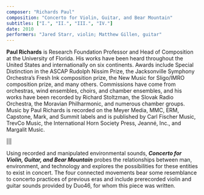 ```yaml
---
composer: "Richards Paul"
composition: "Concerto for Violin, Guitar, and Bear Mountain"
subtitles: ["I.", "II.", "III.", "IV."]
date: 2010
performers: "Jared Starr, violin; Matthew Gillen, guitar"
---
```

**Paul Richards** is Research Foundation Professor and Head of Composition at the University of Florida. His works have been heard throughout the United States and internationally on six continents. Awards include Special Distinction in the ASCAP Rudolph Nissim Prize, the Jacksonville Symphony Orchestra’s Fresh Ink composition prize, the New Music for Sligo/IMRO composition prize, and many others. Commissions have come from orchestras, wind ensembles, choirs, and chamber ensembles, and his works have been recorded by Richard Stoltzman, the Slovak Radio Orchestra, the Moravian Philharmonic, and numerous chamber groups. Music by Paul Richards is recorded on the Meyer Media, MMC, ERM, Capstone, Mark, and Summit labels and is published by Carl Fischer Music, TrevCo Music, the International Horn Society Press, Jeanné, Inc., and Margalit Music.

|||

Using recorded and manipulated environmental sounds, **_Concerto for Violin, Guitar, and Bear Mountain_** probes the relationships between man, environment, and technology and explores the possibilities for these entities to exist in concert. The four connected movements bear some resemblance to concerto practices of previous eras and include prerecorded violin and guitar sounds provided by Duo46, for whom this piece was written.